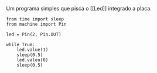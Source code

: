 
Um programa simples que pisca o [[Led]] integrado a placa.

```
from time import sleep
from machine import Pin

led = Pin(2, Pin.OUT)

while True:
	led.value(1)
	sleep(0.5)
	led.valeu(0)
	sleep(0.5)
```
